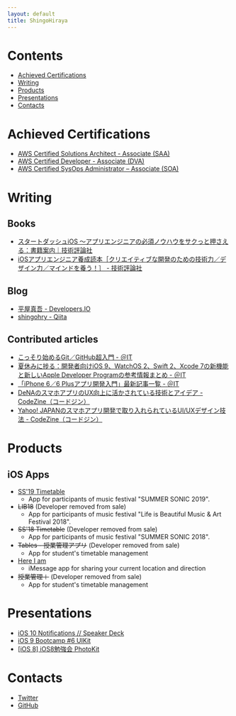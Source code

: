 ```yaml
---
layout: default
title: ShingoHiraya
---
```


# Contents 
<ul>
<li><a href="#certifications">Achieved Certifications</a></li>
<li><a href="#writing">Writing</a></li>
<li><a href="#works">Products</a></li>
<li><a href="#presentation">Presentations</a></li>
<li><a href="#contact">Contacts</a></li>
</ul>

<h1 id="certifications">Achieved Certifications</h1>

- [AWS Certified Solutions Architect - Associate (SAA)](https://www.credly.com/badges/e21fb360-02f6-4d19-9bf0-3c3b4f5d644c/public_url)
- [AWS Certified Developer - Associate (DVA)](https://www.credly.com/badges/4fa58dd6-b90f-4d9f-8c3a-5e129d26b529/public_url)
- [AWS Certified SysOps Administrator – Associate (SOA)](https://www.credly.com/badges/164e4ea0-da32-4059-9393-bcae1cb70981/public_url)

<h1 id="writing">Writing</h1>

## Books
- [スタートダッシュiOS 〜アプリエンジニアの必須ノウハウをサクっと押さえる：書籍案内｜技術評論社](https://gihyo.jp/book/2020/978-4-297-11403-9)
- [iOSアプリエンジニア養成読本［クリエイティブな開発のための技術力／デザイン力／マインドを養う！］ - 技術評論社](http://gihyo.jp/book/2014/978-4-7741-6385-7)

## Blog
- [平屋真吾 - Developers.IO](http://dev.classmethod.jp/author/hiraya-shingo/)
- [shingohry - Qiita](http://qiita.com/shingohry)

## Contributed articles
- [こっそり始めるGit／GitHub超入門 - ＠IT](http://www.atmarkit.co.jp/ait/series/3190/index.html)
- [夏休みに捗る：開発者向けiOS 9、WatchOS 2、Swift 2、Xcode 7の新機能と新しいApple Developer Programの参考情報まとめ - ＠IT](http://www.atmarkit.co.jp/ait/articles/1507/24/news025.html)
- [「iPhone 6／6 Plusアプリ開発入門」最新記事一覧 - ＠IT](http://www.atmarkit.co.jp/ait/kw/ios8dev.html)
- [DeNAのスマホアプリのUX向上に活かされている技術とアイデア - CodeZine（コードジン）](https://codezine.jp/article/detail/7932)
- [Yahoo! JAPANのスマホアプリ開発で取り入れられているUI/UXデザイン技法 - CodeZine（コードジン）](https://codezine.jp/article/detail/7931)

<h1 id="works">Products</h1>

## iOS Apps
- [SS'19 Timetable](https://apps.apple.com/jp/app/ss19-timetable/id1476434098)
    - App for participants of music festival "SUMMER SONIC 2019".
- ~~LIB18~~ (Developer removed from sale)
    - App for participants of music festival "Life is Beautiful Music & Art Festival 2018".
- ~~SS'18 Timetable~~ (Developer removed from sale)
    - App for participants of music festival "SUMMER SONIC 2018".
- ~~Tables - 授業管理アプリ~~ (Developer removed from sale)
    - App for student's timetable management
- [Here I am](https://itunes.apple.com/jp/app/here-i-am/id1143913696?mt=8)
    - iMessage app for sharing your current location and direction
- ~~授業管理＋~~ (Developer removed from sale)
    - App for student's timetable management

<h1 id="presentation">Presentations</h1>

- [iOS 10 Notifications // Speaker Deck](https://speakerdeck.com/hirayacm/ios-10-notifications)
- [iOS 9 Bootcamp #6 UIKit](https://www.slideshare.net/ShingoHiraya/ios-9-bootcamp-6-uikit)
- [\[iOS 8\] iOS8勉強会 PhotoKit](https://www.slideshare.net/ShingoHiraya/20140918-i-os8photokit)

<h1 id="contact">Contacts</h1>

- [Twitter](https://twitter.com/shingohry)
- [GitHub](https://github.com/shingohry)
